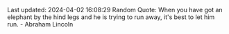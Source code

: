 Last updated: 2024-04-02 16:08:29
Random Quote: When you have got an elephant by the hind legs and he is trying to run away, it's best to let him run. - Abraham Lincoln